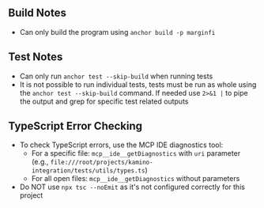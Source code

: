## Build Notes
- Can only build the program using `anchor build -p marginfi`

## Test Notes
- Can only run `anchor test --skip-build` when running tests
- It is not possible to run individual tests, tests must be run as whole using the `anchor test --skip-build` command. If needed use `2>&1 |` to pipe the output and grep for specific test related outputs

## TypeScript Error Checking
- To check TypeScript errors, use the MCP IDE diagnostics tool:
  - For a specific file: `mcp__ide__getDiagnostics` with `uri` parameter (e.g., `file:///root/projects/kamino-integration/tests/utils/types.ts`)
  - For all open files: `mcp__ide__getDiagnostics` without parameters
- Do NOT use `npx tsc --noEmit` as it's not configured correctly for this project